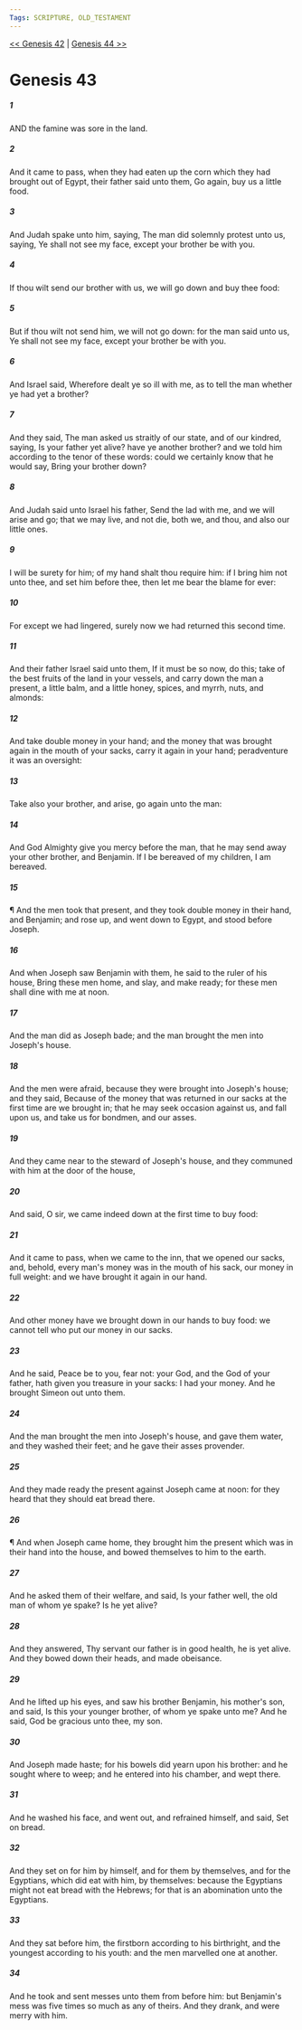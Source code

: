 ```yaml
---
Tags: SCRIPTURE, OLD_TESTAMENT
---
```


[<< Genesis 42](OLD_TESTAMENT/01_Genesis/Genesis_42.md) | [Genesis 44 >>](OLD_TESTAMENT/01_Genesis/Genesis_44.md)

# Genesis 43

##### 1

AND the famine was sore in the land.

##### 2

And it came to pass, when they had eaten up the corn which they had brought out of Egypt, their father said unto them, Go again, buy us a little food.

##### 3

And Judah spake unto him, saying, The man did solemnly protest unto us, saying, Ye shall not see my face, except your brother be with you.

##### 4

If thou wilt send our brother with us, we will go down and buy thee food:

##### 5

But if thou wilt not send him, we will not go down: for the man said unto us, Ye shall not see my face, except your brother be with you.

##### 6

And Israel said, Wherefore dealt ye so ill with me, as to tell the man whether ye had yet a brother?

##### 7

And they said, The man asked us straitly of our state, and of our kindred, saying, Is your father yet alive? have ye another brother? and we told him according to the tenor of these words: could we certainly know that he would say, Bring your brother down?

##### 8

And Judah said unto Israel his father, Send the lad with me, and we will arise and go; that we may live, and not die, both we, and thou, and also our little ones.

##### 9

I will be surety for him; of my hand shalt thou require him: if I bring him not unto thee, and set him before thee, then let me bear the blame for ever:

##### 10

For except we had lingered, surely now we had returned this second time.

##### 11

And their father Israel said unto them, If it must be so now, do this; take of the best fruits of the land in your vessels, and carry down the man a present, a little balm, and a little honey, spices, and myrrh, nuts, and almonds:

##### 12

And take double money in your hand; and the money that was brought again in the mouth of your sacks, carry it again in your hand; peradventure it was an oversight:

##### 13

Take also your brother, and arise, go again unto the man:

##### 14

And God Almighty give you mercy before the man, that he may send away your other brother, and Benjamin. If I be bereaved of my children, I am bereaved.

##### 15

¶ And the men took that present, and they took double money in their hand, and Benjamin; and rose up, and went down to Egypt, and stood before Joseph.

##### 16

And when Joseph saw Benjamin with them, he said to the ruler of his house, Bring these men home, and slay, and make ready; for these men shall dine with me at noon.

##### 17

And the man did as Joseph bade; and the man brought the men into Joseph's house.

##### 18

And the men were afraid, because they were brought into Joseph's house; and they said, Because of the money that was returned in our sacks at the first time are we brought in; that he may seek occasion against us, and fall upon us, and take us for bondmen, and our asses.

##### 19

And they came near to the steward of Joseph's house, and they communed with him at the door of the house,

##### 20

And said, O sir, we came indeed down at the first time to buy food:

##### 21

And it came to pass, when we came to the inn, that we opened our sacks, and, behold, every man's money was in the mouth of his sack, our money in full weight: and we have brought it again in our hand.

##### 22

And other money have we brought down in our hands to buy food: we cannot tell who put our money in our sacks.

##### 23

And he said, Peace be to you, fear not: your God, and the God of your father, hath given you treasure in your sacks: I had your money. And he brought Simeon out unto them.

##### 24

And the man brought the men into Joseph's house, and gave them water, and they washed their feet; and he gave their asses provender.

##### 25

And they made ready the present against Joseph came at noon: for they heard that they should eat bread there.

##### 26

¶ And when Joseph came home, they brought him the present which was in their hand into the house, and bowed themselves to him to the earth.

##### 27

And he asked them of their welfare, and said, Is your father well, the old man of whom ye spake? Is he yet alive?

##### 28

And they answered, Thy servant our father is in good health, he is yet alive. And they bowed down their heads, and made obeisance.

##### 29

And he lifted up his eyes, and saw his brother Benjamin, his mother's son, and said, Is this your younger brother, of whom ye spake unto me? And he said, God be gracious unto thee, my son.

##### 30

And Joseph made haste; for his bowels did yearn upon his brother: and he sought where to weep; and he entered into his chamber, and wept there.

##### 31

And he washed his face, and went out, and refrained himself, and said, Set on bread.

##### 32

And they set on for him by himself, and for them by themselves, and for the Egyptians, which did eat with him, by themselves: because the Egyptians might not eat bread with the Hebrews; for that is an abomination unto the Egyptians.

##### 33

And they sat before him, the firstborn according to his birthright, and the youngest according to his youth: and the men marvelled one at another.

##### 34

And he took and sent messes unto them from before him: but Benjamin's mess was five times so much as any of theirs. And they drank, and were merry with him.

